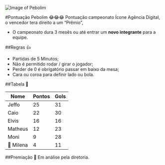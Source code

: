 ![Image of Pebolim](http://www.iconeinternet.com.br/copa.jpg)

#Pontuação Pebolim 😂😂😂
Pontuação campeonato Ícone Agência Digital, o vencedor tera direito a um “Prêmio”, 
* O campeonato dura 3 mesês ou até entrar um **novo integrante** para a equipe.

##Regras 👍
* Partidas de 5 Minutos;
* Não é permitido rodar / girar o jogador;
* Perder de 0 é obrigatório passar em baixo da mesa;
* Cara ou coroa para definir lado ou bola.

##Tabela 👀

| Nome  | Pontos  | Gols  |  
|---|---|---|
| Jeffo  | 25  |  31 |
| Caio   | 22  | 30 |
| Elvis  |  16 | 16  |
| Matheus  |  12 |  23 |
| Moni  |  9 | 28  |
| 🔦 Milena  | 4  |  11 |

##Premiação 🎁
Em análise pela diretoria.